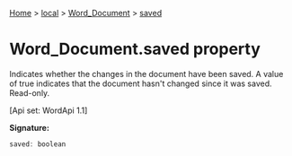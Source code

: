 [Home](./index) &gt; [local](local.md) &gt; [Word\_Document](local.word_document.md) &gt; [saved](local.word_document.saved.md)

# Word\_Document.saved property

Indicates whether the changes in the document have been saved. A value of true indicates that the document hasn't changed since it was saved. Read-only. 

 \[Api set: WordApi 1.1\]

**Signature:**
```javascript
saved: boolean
```

